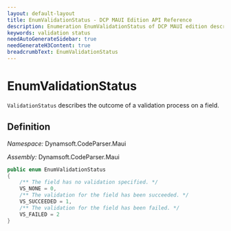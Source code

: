 ```yaml
---
layout: default-layout
title: EnumValidationStatus - DCP MAUI Edition API Reference
description: Enumeration EnumValidationStatus of DCP MAUI edition describes the outcome of a validation process on a field.
keywords: validation status
needAutoGenerateSidebar: true
needGenerateH3Content: true
breadcrumbText: EnumValidationStatus
---
```


# EnumValidationStatus

`ValidationStatus` describes the outcome of a validation process on a field.

## Definition

*Namespace:* Dynamsoft.CodeParser.Maui

*Assembly:* Dynamsoft.CodeParser.Maui

```csharp
public enum EnumValidationStatus
{
    /** The field has no validation specified. */
    VS_NONE = 0,
    /** The validation for the field has been succeeded. */
    VS_SUCCEEDED = 1,
    /** The validation for the field has been failed. */
    VS_FAILED = 2
}
```

